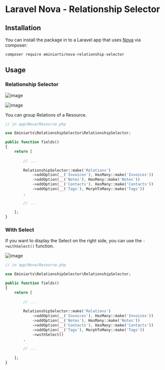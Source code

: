 # Laravel Nova - Relationship Selector

## Installation

You can install the package in to a Laravel app that uses [Nova](https://nova.laravel.com) via composer:

```bash
composer require eminiarts/nova-relationship-selector
```

## Usage

### Relationship Selector

![image](https://user-images.githubusercontent.com/3426944/50475996-b4065800-09c6-11e9-9a25-6754260f2545.png)

![image](https://user-images.githubusercontent.com/3426944/50488260-e8e3d080-0a01-11e9-8c9e-8df945a9f6ce.png)

You can group Relations of a Resource.

```php
// in app/Nova/Resource.php

use Eminiarts\RelationshipSelector\RelationshipSelector;

public function fields()
{
    return [
        
        // ...
        
        RelationshipSelector::make('Relations')
            ->addOption(__('Invoices'), HasMany::make('Invoices'))
            ->addOption(__('Notes'), HasMany::make('Notes'))
            ->addOption(__('Contacts'), HasMany::make('Contacts'))
            ->addOption(__('Tags'), MorphToMany::make('Tags'))
        ,
        
        // ...
        
    ];
}
```

### With Select

If you want to display the Select on the right side, you can use the `->withSelect()` function.

![image](https://user-images.githubusercontent.com/3426944/50475956-96d18980-09c6-11e9-9f02-56bdaca4ada6.png)
 
```php
// in app/Nova/Resource.php

use Eminiarts\RelationshipSelector\RelationshipSelector;

public function fields()
{
    return [
        
        // ...
        
        RelationshipSelector::make('Relations')
            ->addOption(__('Invoices'), HasMany::make('Invoices'))
            ->addOption(__('Notes'), HasMany::make('Notes'))
            ->addOption(__('Contacts'), HasMany::make('Contacts'))
            ->addOption(__('Tags'), MorphToMany::make('Tags'))
            ->withSelect()
        ,
        
        // ...
        
    ];
}

```

